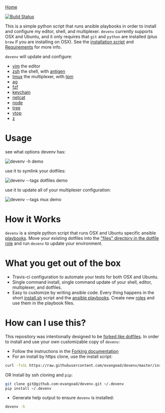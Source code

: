 [Home](/) 

[![Build Status](https://travis-ci.org/evangoad/devenv.svg?branch=master)](https://travis-ci.org/evangoad/devenv)

This is a simple python script that runs ansible playbooks in order to install
and configure my editor, shell, and multiplexer.  `devenv` currently supports
OSX and Ubuntu, and it only requires that `git` and `python` are installed
(plus `brew` if you are installing on OSX).  See the [installation
script](https://github.com/evangoad/devenv/blob/master/install.sh) and [Requirements](REQUIREMENTS.md) for more info.

`devenv` will update and configure:

- [vim](https://github.com/vim/vim) the editor
- [zsh](https://github.com/zsh-users/zsh) the shell, with [antigen](https://github.com/zsh-users/antigen)
- [tmux](https://github.com/tmux/tmux) the multiplexer, with [tpm](https://github.com/tmux-plugins/tpm)
- [ag](https://github.com/ggreer/the_silver_searcher)
- [fzf](https://github.com/junegunn/fzf) 
- [keychain](https://github.com/funtoo/keychain)
- [netcat](http://netcat.sourceforge.net/)
- [node](https://github.com/nodejs/node)
- [tree](https://linux.die.net/man/1/tree)
- [vtop](https://github.com/MrRio/vtop)
- [z](https://github.com/rupa/z)

# Usage

see what options devenv has:

![devenv -h demo](https://raw.githubusercontent.com/evangoad/devenv/master/img/devenv-h.gif)

use it to symlink your dotfiles:

![devenv --tags dotfiles demo](https://raw.githubusercontent.com/evangoad/devenv/master/img/devenv--tags-dotfiles.gif)

use it to update all of your multiplexer configuration:

![devenv --tags mux demo](https://raw.githubusercontent.com/evangoad/devenv/master/img/devenv--tags-mux.gif)

# How it Works

`devenv` is a simple python script that runs OSX and Ubuntu specific ansible
[playbooks](playbooks/). Move your existing dotfiles into the ["files" directory
in the dotfile role](playbooks/roles/dotfiles/files) and run `devenv` to update
your environment.

# What you get out of the box

- Travis-ci configuration to automate your tests for both OSX and Ubuntu.
- Single command install, single command update of your shell, editor,
  multiplexer, and dotfiles.
- Easy to customize by writing ansible code.  Every thing happens in the short
  [install.sh](https://github.com/evangoad/devenv/blob/master/install.sh) script and the [ansible playbooks](playbooks/).
  Create new [roles](playbooks/roles) and use them in the
  playbook files.

# How can I use this?

This repository was intentionally designed to be [forked like
dotfiles](http://zachholman.com/2010/08/dotfiles-are-meant-to-be-forked/).
In order to install and use your own customizable copy of `devenv`:

- Follow the instructions in the [Forking documentation](FORKING.md)
- For an install by https clone, use the install script:

```bash
curl -fsSL https://raw.githubusercontent.com/evangoad/devenv/master/install.sh | bash
```
  OR Install by ssh cloning and `pip`:

```bash
git clone git@github.com:evangoad/devenv.git ~/.devenv
pip install ~/.devenv
```

- Generate help output to ensure `devenv` is installed:

```bash
devenv -h
```

